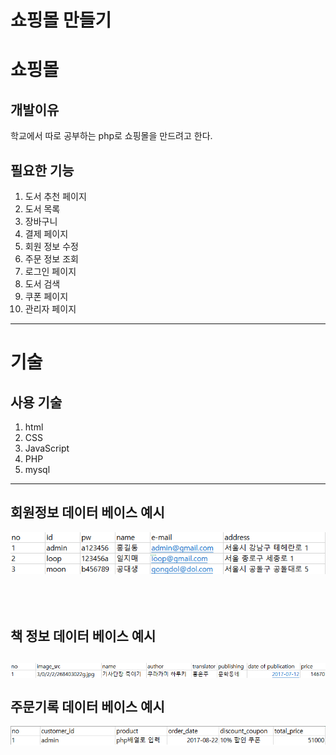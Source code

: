 쇼핑몰 만들기
===
쇼핑몰
====
개발이유
---
학교에서 따로 공부하는 php로 쇼핑몰을 만드려고 한다.

필요한 기능
---------
1. 도서 추천 페이지
2. 도서 목록
3. 장바구니
4. 결제 페이지
5. 회원 정보 수정
6. 주문 정보 조회
7. 로그인 페이지
8. 도서 검색
9. 쿠폰 페이지
10. 관리자 페이지

<hr>

기술
=====
사용 기술
----
1. html
2. CSS
3. JavaScript
4. PHP
5. mysql

<hr>

회원정보 데이터 베이스 예시
----
![Alt text](image/member_information_database.PNG)

<br><br>
책 정보 데이터 베이스 예시
---
![Alt text](image/book_information_database.PNG)
<br><br>
주문기록 데이터 베이스 예시
---
![Alt text](image/order_history_database.png)
